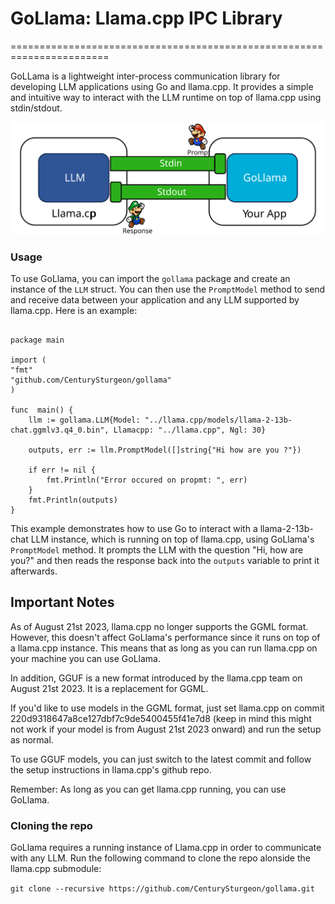 # GoLlama: Llama.cpp IPC Library

=======================================================================

GoLLama is a lightweight inter-process communication library for developing LLM applications using Go and llama.cpp. It provides a simple and intuitive way to interact with the LLM runtime on top of llama.cpp using stdin/stdout.

![Diagram](https://github.com/CenturySturgeon/CenturySturgeon.github.io/blob/main/Images/GoLlama.svg)

### Usage

To use GoLlama, you can import the `gollama` package and create an instance of the `LLM` struct. You can then use the `PromptModel` method to send and receive data between your application and any LLM supported by llama.cpp. Here is an example:

```

package main

import (
"fmt"
"github.com/CenturySturgeon/gollama"
)

func  main() {
	llm := gollama.LLM{Model: "../llama.cpp/models/llama-2-13b-chat.ggmlv3.q4_0.bin", Llamacpp: "../llama.cpp", Ngl: 30}

	outputs, err := llm.PromptModel([]string{"Hi how are you ?"})

	if err != nil {
		fmt.Println("Error occured on propmt: ", err)
	}
	fmt.Println(outputs)
}

```

This example demonstrates how to use Go to interact with a llama-2-13b-chat LLM instance, which is running on top of llama.cpp,  using GoLlama's `PromptModel` method. It prompts the LLM with the question "Hi, how are you?" and then reads the response back into the `outputs` variable to print it afterwards.


## Important Notes

As of August 21st 2023, llama.cpp no longer supports the GGML format. However, this doesn't affect GoLlama's performance since it runs on top of a llama.cpp instance. This means that as long as you can run llama.cpp on your machine you can use GoLlama.

In addition, GGUF is a new format introduced by the llama.cpp team on August 21st 2023. It is a replacement for GGML.

If you'd like to use models in the GGML format, just set llama.cpp on commit 220d9318647a8ce127dbf7c9de5400455f41e7d8 (keep in mind this might not work if your model is from August 21st 2023 onward) and run the setup as normal.

To use GGUF models, you can just switch to the latest commit and follow the setup instructions in llama.cpp's github repo. 

Remember: As long as you can get llama.cpp running, you can use GoLlama.

### Cloning the repo

GoLlama requires a running instance of Llama.cpp in order to communicate with any LLM. Run the following command to clone the repo alonside the llama.cpp submodule:

`git clone --recursive https://github.com/CenturySturgeon/gollama.git`